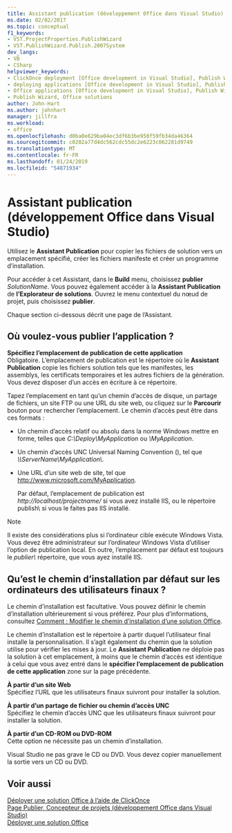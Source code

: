 ```yaml
---
title: Assistant publication (développement Office dans Visual Studio)
ms.date: 02/02/2017
ms.topic: conceptual
f1_keywords:
- VST.ProjectProperties.PublishWizard
- VST.PublishWizard.Publish.2007System
dev_langs:
- VB
- CSharp
helpviewer_keywords:
- ClickOnce deployment [Office development in Visual Studio], Publish Wizard
- deploying applications [Office development in Visual Studio], Publish Wizard
- Office applications [Office development in Visual Studio], Publish Wizard
- Publish Wizard, Office solutions
author: John-Hart
ms.author: johnhart
manager: jillfra
ms.workload:
- office
ms.openlocfilehash: d0ba0e629ba04ec3df6b3be950f59fb34da46364
ms.sourcegitcommit: c0202a77d4dc562cdc55dc2e6223c062281d9749
ms.translationtype: MT
ms.contentlocale: fr-FR
ms.lasthandoff: 01/24/2019
ms.locfileid: "54871934"
---
```

# <a name="publish-wizard-office-development-in-visual-studio"></a>Assistant publication (développement Office dans Visual Studio)
  Utilisez le **Assistant Publication** pour copier les fichiers de solution vers un emplacement spécifié, créer les fichiers manifeste et créer un programme d’installation.  
  
 Pour accéder à cet Assistant, dans le **Build** menu, choisissez **publier** *SolutionName*. Vous pouvez également accéder à la **Assistant Publication** de **l’Explorateur de solutions**. Ouvrez le menu contextuel du nœud de projet, puis choisissez **publier**.  
  
 Chaque section ci-dessous décrit une page de l’Assistant.  
  
## <a name="where-do-you-want-to-publish-the-application"></a>Où voulez-vous publier l’application ?  
 **Spécifiez l’emplacement de publication de cette application**  
 Obligatoire. L’emplacement de publication est le répertoire où le **Assistant Publication** copie les fichiers solution tels que les manifestes, les assemblys, les certificats temporaires et les autres fichiers de la génération. Vous devez disposer d’un accès en écriture à ce répertoire.  
  
 Tapez l’emplacement en tant qu’un chemin d’accès de disque, un partage de fichiers, un site FTP ou une URL du site web, ou cliquez sur le **Parcourir** bouton pour rechercher l’emplacement. Le chemin d’accès peut être dans ces formats :  
  
- Un chemin d’accès relatif ou absolu dans la norme Windows mettre en forme, telles que *C:\Deploy\MyApplication* ou *\MyApplication*.  
  
- Un chemin d’accès UNC Universal Naming Convention (), tel que  *\\\ServerName\MyApplication\\*.  
  
- Une URL d’un site web de site, tel que http://www.microsoft.com/MyApplication.  
  
  Par défaut, l’emplacement de publication est *http://localhost/projectname/* si vous avez installé IIS, ou le répertoire publish\ si vous le faites pas IIS installé.  
  
> [!NOTE]  
>  Il existe des considérations plus si l’ordinateur cible exécute Windows Vista. Vous devez être administrateur sur l’ordinateur Windows Vista d’utiliser l’option de publication local. En outre, l’emplacement par défaut est toujours le *publier\\*  répertoire, que vous ayez installé IIS.  
  
## <a name="what-is-the-default-installation-path-on-end-user-computers"></a>Qu’est le chemin d’installation par défaut sur les ordinateurs des utilisateurs finaux ?  
 Le chemin d’installation est facultative. Vous pouvez définir le chemin d’installation ultérieurement si vous préférez. Pour plus d’informations, consultez [Comment : Modifier le chemin d’installation d’une solution Office](https://msdn.microsoft.com/d0eaa07b-2d72-4902-899f-2f9fb165b8fd).  
  
 Le chemin d’installation est le répertoire à partir duquel l’utilisateur final installe la personnalisation. Il s’agit également du chemin que la solution utilise pour vérifier les mises à jour. Le **Assistant Publication** ne déploie pas la solution à cet emplacement, à moins que le chemin d’accès est identique à celui que vous avez entré dans le **spécifier l’emplacement de publication de cette application** zone sur la page précédente.  
  
 **À partir d’un site Web**  
 Spécifiez l’URL que les utilisateurs finaux suivront pour installer la solution.  
  
 **À partir d’un partage de fichier ou chemin d’accès UNC**  
 Spécifiez le chemin d’accès UNC que les utilisateurs finaux suivront pour installer la solution.  
  
 **À partir d’un CD-ROM ou DVD-ROM**  
 Cette option ne nécessite pas un chemin d’installation.  
  
 Visual Studio ne pas grave le CD ou DVD. Vous devez copier manuellement la sortie vers un CD ou DVD.  
  
## <a name="see-also"></a>Voir aussi  
 [Déployer une solution Office à l’aide de ClickOnce](../vsto/deploying-an-office-solution-by-using-clickonce.md)   
 [Page Publier, Concepteur de projets &#40;développement Office dans Visual Studio&#41;](../vsto/publish-page-project-designer-office-development-in-visual-studio.md)   
 [Déployer une solution Office](../vsto/deploying-an-office-solution.md)  
